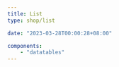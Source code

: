 ```yaml
---
title: List
type: shop/list

date: "2023-03-28T00:00:28+08:00"

components:
    - "datatables"
---
```

